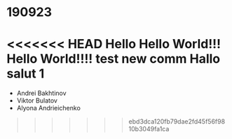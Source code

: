 # 190923
<<<<<<< HEAD
Hello
Hello World!!!
Hello World!!!!
test new comm
Hallo
salut
1
=======
- Andrei Bakhtinov
- Viktor Bulatov
- Alyona Andrieichenko
>>>>>>> ebd3dca120fb79dae2fd45f56f9810b3049fa1ca
